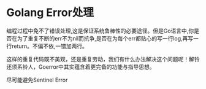 # Golang Error处理

编程过程中免不了错误处理,这是保证系统鲁棒性的必要途径。但是Go语言中,你是否在为了重复不断的err不为nil而抗争,是否在为每个err都贴心的写一行log,再写一行return。不偏不依,一错加两行。

这样的重复代码既不美观，还是重复劳动，我们有什么办法解决这个问题呢！解铃还须系铃人，Goerror中其实蕴含着更完备的功能与指导思想。




尽可能避免Sentinel Error


